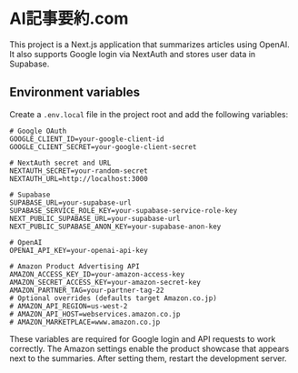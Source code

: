 # AI記事要約.com

This project is a Next.js application that summarizes articles using OpenAI. It also supports Google login via NextAuth and stores user data in Supabase.

## Environment variables

Create a `.env.local` file in the project root and add the following variables:

```env
# Google OAuth
GOOGLE_CLIENT_ID=your-google-client-id
GOOGLE_CLIENT_SECRET=your-google-client-secret

# NextAuth secret and URL
NEXTAUTH_SECRET=your-random-secret
NEXTAUTH_URL=http://localhost:3000

# Supabase
SUPABASE_URL=your-supabase-url
SUPABASE_SERVICE_ROLE_KEY=your-supabase-service-role-key
NEXT_PUBLIC_SUPABASE_URL=your-supabase-url
NEXT_PUBLIC_SUPABASE_ANON_KEY=your-supabase-anon-key

# OpenAI
OPENAI_API_KEY=your-openai-api-key

# Amazon Product Advertising API
AMAZON_ACCESS_KEY_ID=your-amazon-access-key
AMAZON_SECRET_ACCESS_KEY=your-amazon-secret-key
AMAZON_PARTNER_TAG=your-partner-tag-22
# Optional overrides (defaults target Amazon.co.jp)
# AMAZON_API_REGION=us-west-2
# AMAZON_API_HOST=webservices.amazon.co.jp
# AMAZON_MARKETPLACE=www.amazon.co.jp
```

These variables are required for Google login and API requests to work correctly. The Amazon settings enable the product showcase that appears next to the summaries.
After setting them, restart the development server.
